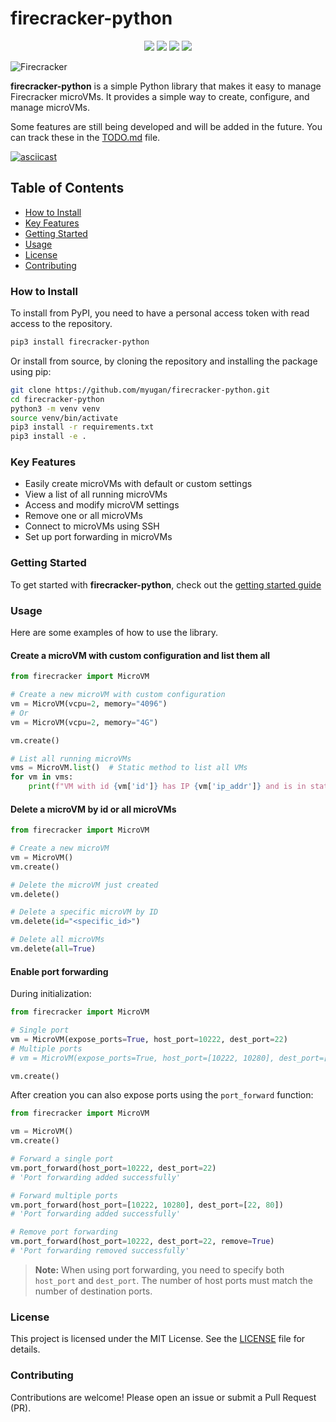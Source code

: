 # firecracker-python

<p align="center">
<a href="https://opensource.org/license/MIT"><img src="https://img.shields.io/badge/License-MIT-yellow.svg"></a>
<a href="https://github.com/myugan/firecracker-python"><img src="https://img.shields.io/github/stars/myugan/firecracker-python.svg?style=social&label=Star"></a>
<a href="https://github.com/myugan/firecracker-python"><img src="https://img.shields.io/github/forks/myugan/firecracker-python.svg?style=social&label=Fork"></a>
<a href="https://github.com/myugan/firecracker-python"><img src="https://img.shields.io/github/watchers/myugan/firecracker-python.svg?style=social&label=Watch"></a>
</p>

![Firecracker](img/firecracker.png)

**firecracker-python** is a simple Python library that makes it easy to manage Firecracker microVMs. It provides a simple way to create, configure, and manage microVMs.

Some features are still being developed and will be added in the future. You can track these in the [TODO.md](TODO.md) file.

[![asciicast](https://asciinema.org/a/725316.svg)](https://asciinema.org/a/725316)

## Table of Contents

- [How to Install](#how-to-install)
- [Key Features](#key-features)
- [Getting Started](#getting-started)
- [Usage](#usage)
- [License](#license)
- [Contributing](#contributing)

### How to Install

To install from PyPI, you need to have a personal access token with read access to the repository.

```bash
pip3 install firecracker-python
```

Or install from source, by cloning the repository and installing the package using pip:

```bash
git clone https://github.com/myugan/firecracker-python.git
cd firecracker-python
python3 -m venv venv
source venv/bin/activate
pip3 install -r requirements.txt
pip3 install -e .
```

### Key Features

- Easily create microVMs with default or custom settings
- View a list of all running microVMs
- Access and modify microVM settings
- Remove one or all microVMs
- Connect to microVMs using SSH
- Set up port forwarding in microVMs

### Getting Started

To get started with **firecracker-python**, check out the [getting started guide](docs/getting-started.md)

### Usage

Here are some examples of how to use the library.

#### Create a microVM with custom configuration and list them all

```python
from firecracker import MicroVM

# Create a new microVM with custom configuration
vm = MicroVM(vcpu=2, memory="4096")
# Or
vm = MicroVM(vcpu=2, memory="4G")

vm.create()

# List all running microVMs
vms = MicroVM.list()  # Static method to list all VMs
for vm in vms:
    print(f"VM with id {vm['id']} has IP {vm['ip_addr']} and is in state {vm['state']}")
```

#### Delete a microVM by id or all microVMs

```python
from firecracker import MicroVM

# Create a new microVM
vm = MicroVM()
vm.create()

# Delete the microVM just created
vm.delete()

# Delete a specific microVM by ID
vm.delete(id="<specific_id>")

# Delete all microVMs
vm.delete(all=True)
```

#### Enable port forwarding

During initialization:

```python
from firecracker import MicroVM

# Single port
vm = MicroVM(expose_ports=True, host_port=10222, dest_port=22)
# Multiple ports
# vm = MicroVM(expose_ports=True, host_port=[10222, 10280], dest_port=[22, 80])

vm.create()
```

After creation you can also expose ports using the `port_forward` function:

```python
from firecracker import MicroVM

vm = MicroVM()
vm.create()

# Forward a single port
vm.port_forward(host_port=10222, dest_port=22)
# 'Port forwarding added successfully'

# Forward multiple ports
vm.port_forward(host_port=[10222, 10280], dest_port=[22, 80])
# 'Port forwarding added successfully'

# Remove port forwarding
vm.port_forward(host_port=10222, dest_port=22, remove=True)
# 'Port forwarding removed successfully'
```

> **Note:** When using port forwarding, you need to specify both `host_port` and `dest_port`. The number of host ports must match the number of destination ports.

### License

This project is licensed under the MIT License. See the [LICENSE](LICENSE) file for details.

### Contributing

Contributions are welcome! Please open an issue or submit a Pull Request (PR).
